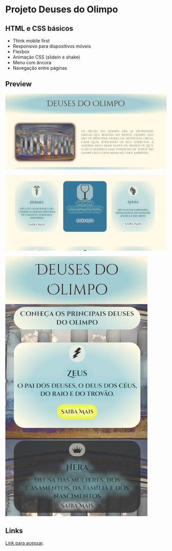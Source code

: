 # Projeto Deuses do Olimpo


## HTML e CSS básicos

* Think mobile first
* Responsivo para dispositivos móveis
* Flexbox
* Animação CSS (slidein e shake)
* Menu com âncora
* Navegação entre páginas


## Preview

![Preview](/assets/preview1.png "Demonstração")


![Preview](/assets/preview2.png "Demonstração")

![Preview](/assets/preview3.png "Demonstração")

## Links

 [Link para acessar](https://analiapcamargo.github.io/deusesdoolimpo/).


